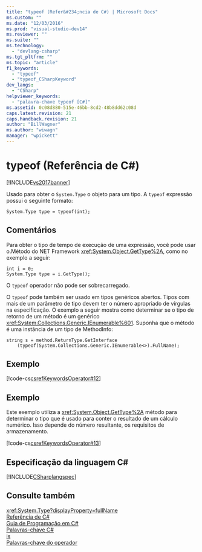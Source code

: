 ```yaml
---
title: "typeof (Refer&#234;ncia de C#) | Microsoft Docs"
ms.custom: ""
ms.date: "12/03/2016"
ms.prod: "visual-studio-dev14"
ms.reviewer: ""
ms.suite: ""
ms.technology: 
  - "devlang-csharp"
ms.tgt_pltfrm: ""
ms.topic: "article"
f1_keywords: 
  - "typeof"
  - "typeof_CSharpKeyword"
dev_langs: 
  - "CSharp"
helpviewer_keywords: 
  - "palavra-chave typeof [C#]"
ms.assetid: 0c08d880-515e-46bb-8cd2-48b8dd62c08d
caps.latest.revision: 21
caps.handback.revision: 21
author: "BillWagner"
ms.author: "wiwagn"
manager: "wpickett"
---
```

# typeof (Refer&#234;ncia de C#)
[!INCLUDE[vs2017banner](../../../csharp/includes/vs2017banner.md)]

Usado para obter o `System.Type` o objeto para um tipo.  A `typeof` expressão possui o seguinte formato:  
  
```  
System.Type type = typeof(int);  
```  
  
## Comentários  
 Para obter o tipo de tempo de execução de uma expressão, você pode usar o.Método do NET Framework <xref:System.Object.GetType%2A>, como no exemplo a seguir:  
  
```  
int i = 0;  
System.Type type = i.GetType();  
```  
  
 O `typeof` operador não pode ser sobrecarregado.  
  
 O `typeof` pode também ser usado em tipos genéricos abertos.  Tipos com mais de um parâmetro de tipo devem ter o número apropriado de vírgulas na especificação.  O exemplo a seguir mostra como determinar se o tipo de retorno de um método é um genérico <xref:System.Collections.Generic.IEnumerable%601>.  Suponha que o método é uma instância de um tipo de MethodInfo:  
  
```  
string s = method.ReturnType.GetInterface  
    (typeof(System.Collections.Generic.IEnumerable<>).FullName);  
```  
  
## Exemplo  
 [!code-cs[csrefKeywordsOperator#12](../../../csharp/language-reference/keywords/codesnippet/CSharp/typeof_1.cs)]  
  
## Exemplo  
 Este exemplo utiliza a <xref:System.Object.GetType%2A> método para determinar o tipo que é usado para conter o resultado de um cálculo numérico.  Isso depende do número resultante, os requisitos de armazenamento.  
  
 [!code-cs[csrefKeywordsOperator#13](../../../csharp/language-reference/keywords/codesnippet/CSharp/typeof_2.cs)]  
  
## Especificação da linguagem C\#  
 [!INCLUDE[CSharplangspec](../../../csharp/language-reference/keywords/includes/csharplangspec_md.md)]  
  
## Consulte também  
 <xref:System.Type?displayProperty=fullName>   
 [Referência de C\#](../../../csharp/language-reference/index.md)   
 [Guia de Programação em C\#](../../../csharp/programming-guide/index.md)   
 [Palavras\-chave C\#](../../../csharp/language-reference/keywords/index.md)   
 [is](../../../csharp/language-reference/keywords/is.md)   
 [Palavras\-chave do operador](../../../csharp/language-reference/keywords/operator-keywords.md)
